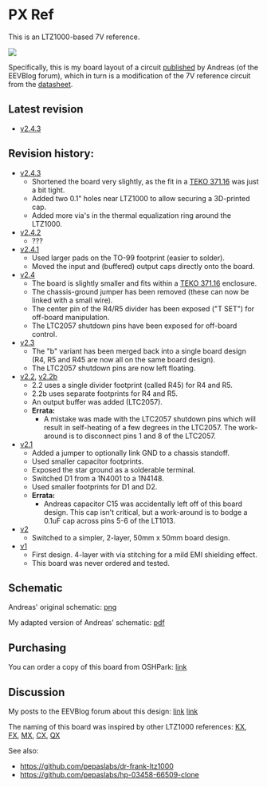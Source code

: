 # PX Ref

This is an LTZ1000-based 7V reference.

![](kicad/releases/v2.4.1/top.png)

Specifically, this is my board layout of a circuit [published](http://www.eevblog.com/forum/metrology/ultra-precision-reference-ltz1000/msg249123/#msg249123) by Andreas (of the EEVBlog forum), which in turn is a modification of the 7V reference circuit from the [datasheet](http://cds.linear.com/docs/en/datasheet/1000afe.pdf).


## Latest revision

- [v2.4.3](kicad/releases/v2.4.3)


## Revision history:

- [v2.4.3](kicad/releases/v2.4.3)
  - Shortened the board very slightly, as the fit in a [TEKO 371.16](http://www.tekoenclosures.com/en/products/family/RF/series/37-39) was just a bit tight.
  - Added two 0.1" holes near LTZ1000 to allow securing a 3D-printed cap.
  - Added more via's in the thermal equalization ring around the LTZ1000.
- [v2.4.2](kicad/releases/v2.4.2)
  - ???
- [v2.4.1](kicad/releases/v2.4.1)
  - Used larger pads on the TO-99 footprint (easier to solder).
  - Moved the input and (buffered) output caps directly onto the board. 
- [v2.4](kicad/releases/v2.4)
  - The board is slightly smaller and fits within a [TEKO 371.16](http://www.tekoenclosures.com/en/products/family/RF/series/37-39) enclosure.
  - The chassis-ground jumper has been removed (these can now be linked with a small wire).
  - The center pin of the R4/R5 divider has been exposed ("T SET") for off-board manipulation.
  - The LTC2057 shutdown pins have been exposed for off-board control.
- [v2.3](kicad/releases/v2.3)
  - The "b" variant has been merged back into a single board design (R4, R5 and R45 are now all on the same board design).
  - The LTC2057 shutdown pins are now left floating.
- [v2.2](kicad/releases/v2.2), [v2.2b](kicad/releases/v2.2b)
  - 2.2 uses a single divider footprint (called R45) for R4 and R5.
  - 2.2b uses separate footprints for R4 and R5.
  - An output buffer was added (LTC2057).
  - **Errata:**
    - A mistake was made with the LTC2057 shutdown pins which will result in self-heating of a few degrees in the LTC2057.  The work-around is to disconnect pins 1 and 8 of the LTC2057. 
- [v2.1](kicad/releases/v2.1)
  - Added a jumper to optionally link GND to a chassis standoff.
  - Used smaller capacitor footprints.
  - Exposed the star ground as a solderable terminal.
  - Switched D1 from a 1N4001 to a 1N4148.
  - Used smaller footprints for D1 and D2.
  - **Errata:**
    - Andreas capacitor C15 was accidentally left off of this board design.  This cap isn't critical, but a work-around is to bodge a 0.1uF cap across pins 5-6 of the LT1013.
- [v2](kicad/releases/v2)
  - Switched to a simpler, 2-layer, 50mm x 50mm board design.
- [v1](kicad/releases/v1)
  - First design.  4-layer with via stitching for a mild EMI shielding effect.
  - This board was never ordered and tested.

## Schematic

Andreas' original schematic: [png](media/LTZ1KA_1b.PNG)

My adapted version of Andreas' schematic: [pdf](kicad/releases/v2.4.1/basic-ltz1000.pdf)


## Purchasing

You can order a copy of this board from OSHPark: [link](https://oshpark.com/shared_projects/hUZKe65r)


## Discussion

My posts to the EEVBlog forum about this design: [link](http://www.eevblog.com/forum/metrology/ultra-precision-reference-ltz1000/msg1375209/#msg1375209) [link](http://www.eevblog.com/forum/metrology/px-reference/)

The naming of this board was inspired by other LTZ1000 references: [KX](https://xdevs.com/article/kx-ref/), [FX](https://xdevs.com/article/792x/), [MX](https://www.eevblog.com/forum/metrology/mx-reference/), [CX](https://www.eevblog.com/forum/metrology/cx-reference/), [QX](http://www.eevblog.com/forum/metrology/ultra-precision-reference-ltz1000/msg1377719/#msg1377719)

See also:
- https://github.com/pepaslabs/dr-frank-ltz1000
- https://github.com/pepaslabs/hp-03458-66509-clone
